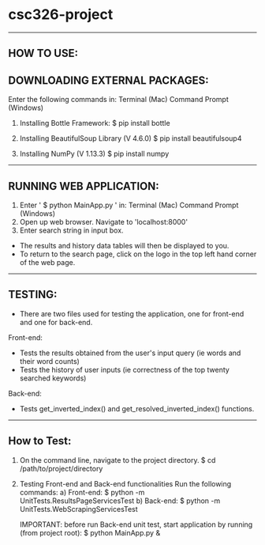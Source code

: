 # csc326-project
-------------------------------------------------
HOW TO USE:
-------------------------------------------------
DOWNLOADING EXTERNAL PACKAGES:
-------------------------------------------------
Enter the following commands in:
  Terminal (Mac)
  Command Prompt (Windows)

1. Installing Bottle Framework:
  $ pip install bottle

2. Installing BeautifulSoup Library (V 4.6.0)
  $ pip install beautifulsoup4
  
3. Installing NumPy (V 1.13.3)
  $ pip install numpy

-------------------------------------------------
RUNNING WEB APPLICATION:
-------------------------------------------------
1. Enter ' $ python MainApp.py ' in:
  Terminal (Mac)
  Command Prompt (Windows)
2. Open up web browser. Navigate to 'localhost:8000'
3. Enter search string in input box.
  - The results and history data tables will then be displayed to you.
  - To return to the search page, click on the logo in the top left hand corner of the web page.

-------------------------------------------------
TESTING:
-------------------------------------------------
- There are two files used for testing the application, one for front-end and
one for back-end.

Front-end:
- Tests the results obtained from the user's input query
    (ie words and their word counts)
- Tests the history of user inputs
    (ie correctness of the top twenty searched keywords)

Back-end:
- Tests get_inverted_index() and get_resolved_inverted_index() functions.

------------------------------------------------
How to Test:
------------------------------------------------
1. On the command line, navigate to the project directory.
    $ cd /path/to/project/directory
2. Testing Front-end and Back-end functionalities
   Run the following commands:
a) Front-end:
    $ python -m UnitTests.ResultsPageServicesTest
b) Back-end:
    $ python -m UnitTests.WebScrapingServicesTest
    
    IMPORTANT: before run Back-end unit test, start application by running (from project root): 
    $ python MainApp.py &
